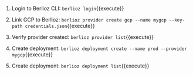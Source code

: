 1. Login to Berlioz CLI: 
`berlioz login`{{execute}}

2. Link GCP to Berlioz: 
`berlioz provider create gcp --name mygcp --key-path credentials.json`{{execute}}

3. Verify provider created: 
`berlioz provider list`{{execute}}

4. Create deployment:
`berlioz deployment create --name prod --provider mygcp`{{execute}}

5. Create deployment:
`berlioz deployment list`{{execute}}
